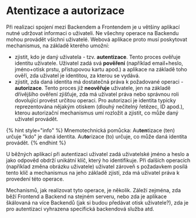 # Atentizace a autorizace

Při realizaci spojení mezi Backendem a Frontendem je u většiny aplikací nutné udržovat informaci o uživateli. Ne všechny operace na Backendu mohou provádět všichni uživatelé. Webová aplikace proto musí poskytovat mechanismus, na základě kterého umožní:

* zjistit, kdo je daný uživatela - tzv. **autentizace**. Tento proces ověřuje identitu uživatele. Uživatel zadá svá **pověření** (například email+heslo, jméno+otisk prstu, přístupovou kartu apod.) a aplikace na základě toho ověří, zda uživatel je identitou, za kterou se vydává.
* zjistit, zda daná identita má dostatečná práva k požadované operaci - **autorizace**. Tento proces již **neověřuje** uživatele, jen na základě dřívějšího ověření zjišťuje, zda má uživatel práva nebo správnou roli dovolující provést určitou operaci. Pro autorizaci je identita typicky reprezentována nějakým otiskem (dlouhý nečitelný řetězec, ID apod.), kterou autorizační mechanismus umí rozložit a zjistit, co může daný uživatel provádět.

{% hint style="info" %}
Mnemotechnická pomůcka: Au**ten**tizace (ten) určuje "kdo" je daná identita. Au**to**rizace (to) určuje, co může daná identita provádět.
{% endhint %}

U běžných aplikací při autentizaci uživatel zadá uživatelské jméno a heslo a jako odpověd obdrží unikátní klíč, který ho identifikuje. Při dalších operacích (například změna obrázku uživatele) uživatel zároveň s požadavkem posílá tento klíč a mechanismus na jeho základě zjistí, zda má uživatel práva k provedení této operace.

Mechanismů, jak realizovat tyto operace, je několik. Záleží zejména, zda běží Frontend a Backend na stejném serveru, nebo zda je aplikace škálovaná na více Backendů (jak si budou předávat otisk uživatele?), zda je pro autentizaci vyhrazena specifická backendová služba atd.
